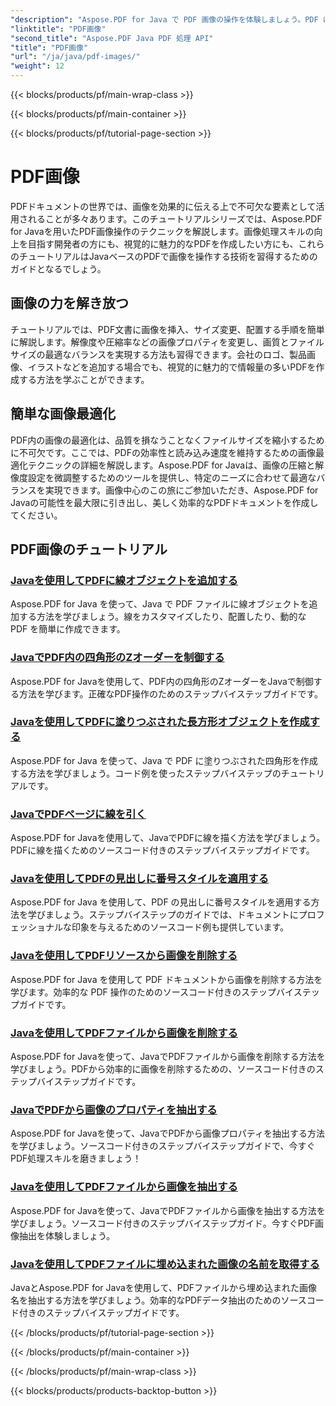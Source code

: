 ```yaml
---
"description": "Aspose.PDF for Java で PDF 画像の操作を体験しましょう。PDF に画像を簡単に挿入、変更、最適化する方法を学びます。"
"linktitle": "PDF画像"
"second_title": "Aspose.PDF Java PDF 処理 API"
"title": "PDF画像"
"url": "/ja/java/pdf-images/"
"weight": 12
---
```


{{< blocks/products/pf/main-wrap-class >}}

{{< blocks/products/pf/main-container >}}

{{< blocks/products/pf/tutorial-page-section >}}

# PDF画像


PDFドキュメントの世界では、画像を効果的に伝える上で不可欠な要素として活用されることが多々あります。このチュートリアルシリーズでは、Aspose.PDF for Javaを用いたPDF画像操作のテクニックを解説します。画像処理スキルの向上を目指す開発者の方にも、視覚的に魅力的なPDFを作成したい方にも、これらのチュートリアルはJavaベースのPDFで画像を操作する技術を習得するためのガイドとなるでしょう。

## 画像の力を解き放つ

チュートリアルでは、PDF文書に画像を挿入、サイズ変更、配置する手順を簡単に解説します。解像度や圧縮率などの画像プロパティを変更し、画質とファイルサイズの最適なバランスを実現する方法も習得できます。会社のロゴ、製品画像、イラストなどを追加する場合でも、視覚的に魅力的で情報量の多いPDFを作成する方法を学ぶことができます。

## 簡単な画像最適化

PDF内の画像の最適化は、品質を損なうことなくファイルサイズを縮小するために不可欠です。ここでは、PDFの効率性と読み込み速度を維持するための画像最適化テクニックの詳細を解説します。Aspose.PDF for Javaは、画像の圧縮と解像度設定を微調整するためのツールを提供し、特定のニーズに合わせて最適なバランスを実現できます。画像中心のこの旅にご参加いただき、Aspose.PDF for Javaの可能性を最大限に引き出し、美しく効率的なPDFドキュメントを作成してください。

## PDF画像のチュートリアル
### [Javaを使用してPDFに線オブジェクトを追加する](./add-line-object-to-pdf-using-java/)
Aspose.PDF for Java を使って、Java で PDF ファイルに線オブジェクトを追加する方法を学びましょう。線をカスタマイズしたり、配置したり、動的な PDF を簡単に作成できます。
### [JavaでPDF内の四角形のZオーダーを制御する](./controlling-z-order-of-rectangle-in-pdf-with-java/)
Aspose.PDF for Javaを使用して、PDF内の四角形のZオーダーをJavaで制御する方法を学びます。正確なPDF操作のためのステップバイステップガイドです。
### [Javaを使用してPDFに塗りつぶされた長方形オブジェクトを作成する](./create-filled-rectangle-object-in-pdf-using-java/)
Aspose.PDF for Java を使って、Java で PDF に塗りつぶされた四角形を作成する方法を学びましょう。コード例を使ったステップバイステップのチュートリアルです。
### [JavaでPDFページに線を引く](./drawing-line-across-the-page-in-pdf-with-java/)
Aspose.PDF for Javaを使用して、JavaでPDFに線を描く方法を学びましょう。PDFに線を描くためのソースコード付きのステップバイステップガイドです。
### [Javaを使用してPDFの見出しに番号スタイルを適用する](./apply-numbering-style-in-heading-of-pdf-using-java/)
Aspose.PDF for Java を使用して、PDF の見出しに番号スタイルを適用する方法を学びましょう。ステップバイステップのガイドでは、ドキュメントにプロフェッショナルな印象を与えるためのソースコード例も提供しています。
### [Javaを使用してPDFリソースから画像を削除する](./delete-image-from-pdf-resources-using-java/)
Aspose.PDF for Java を使用して PDF ドキュメントから画像を削除する方法を学びます。効率的な PDF 操作のためのソースコード付きのステップバイステップガイドです。
### [Javaを使用してPDFファイルから画像を削除する](./delete-images-from-pdf-file-using-java/)
Aspose.PDF for Javaを使って、JavaでPDFファイルから画像を削除する方法を学びましょう。PDFから効率的に画像を削除するための、ソースコード付きのステップバイステップガイドです。
### [JavaでPDFから画像のプロパティを抽出する](./extract-image-properties-from-pdf-in-java/)
Aspose.PDF for Javaを使って、JavaでPDFから画像プロパティを抽出する方法を学びましょう。ソースコード付きのステップバイステップガイドで、今すぐPDF処理スキルを磨きましょう！
### [Javaを使用してPDFファイルから画像を抽出する](./extract-images-from-pdf-file-using-java/)
Aspose.PDF for Javaを使って、JavaでPDFファイルから画像を抽出する方法を学びましょう。ソースコード付きのステップバイステップガイド。今すぐPDF画像抽出を体験しましょう。
### [Javaを使用してPDFファイルに埋め込まれた画像の名前を取得する](./get-name-of-images-embedded-in-pdf-file-using-java/)
JavaとAspose.PDF for Javaを使用して、PDFファイルから埋め込まれた画像名を抽出する方法を学びましょう。効率的なPDFデータ抽出のためのソースコード付きのステップバイステップガイドです。

{{< /blocks/products/pf/tutorial-page-section >}}

{{< /blocks/products/pf/main-container >}}

{{< /blocks/products/pf/main-wrap-class >}}

{{< blocks/products/products-backtop-button >}}